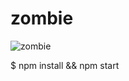 # zombie

![zombie](https://user-images.githubusercontent.com/909232/27091193-033ce514-5092-11e7-83c2-dbe39f05300f.gif)

$ npm install && npm start
